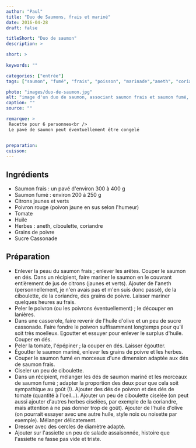 ```yaml
---
author: "Paul"
title: "Duo de Saumons, frais et mariné"
date: 2016-04-28
draft: false

titleShort: "Duo de saumon"
description: >

short: >
    
keywords: ""

categories: ["entrée"]
tags: ["saumon", "fumé", "frais", "poisson", "marinade","aneth", "coriandre", "tartare"]

photo: "images/duo-de-saumon.jpg"
alt: "image d'un duo de saumon, associant saumon frais et saumon fumé, monté en cylindre, agrémenté de persil."
caption: ""
source: ""

remarque: >
 Recette pour 6 personnes<br />
 Le pavé de saumon peut éventuellement être congelé


preparation: 
cuisson: 
---
```



## Ingrédients
- Saumon frais : un pavé d'environ 300 à 400 g
- Saumon fumé : environ 200 à 250 g
- Citrons jaunes et verts
- Poivron rouge (poivon jaune en sus selon l'humeur)
- Tomate
- Huile
- Herbes : aneth, ciboulette, coriandre
- Grains de poivre
- Sucre Cassonade
## Préparation
- Enlever la peau du saumon frais ; enlever les arêtes. Couper le saumon en dés. Dans un récipient, faire mariner le saumon en le couvrant entièrement de jus de citrons (jaunes et verts). Ajouter de l'aneth (personnellement, je n'en avais pas et m'en suis donc passé), de la ciboulette, de la coriandre, des grains de poivre. Laisser mariner quelques heures au frais.
- Peler le poivron (ou les poivrons éventuellement) ; le découper en lanières.
- Dans une casserole, faire revenir de l'huile d'olive et un peu de sucre cassonade. Faire fondre le poivron suffisamment longtemps pour qu'il soit très moelleux. Egoutter et essuyer pour enlever le surplus d'huile. Couper en dés.
- Peler la tomate, l'épépiner ; la couper en dés. Laisser égoutter.
- Égoutter le saumon mariné, enlever les grains de poivre et les herbes.
- Couper le saumon fumé en morceaux d'une dimension adaptée aux dés de saumon frais.
- Ciseler un peu de ciboulette.
- Dans un récipient, mélanger les dés de saumon mariné et les morceaux de saumon fumé ; adapter la proportion des deux pour que cela soit sympathique au goût (!). Ajouter des dés de poivron et des dés de tomate (quantité à l'oeil…). Ajouter un peu de ciboulette ciselée (on peut aussi ajouter d'autres herbes ciselées, par exemple de la coriandre, mais attention à ne pas donner trop de goût). Ajouter de l'huile d'olive (on pourrait essayer avec une autre huile, style noix ou noisette par exemple). Mélanger délicatement.
- Dresser avec des cercles de diamètre adapté. 
- Ajouter sur l'assiette un peu de salade assaisonnée, histoire que l'assiette ne fasse pas vide et triste.